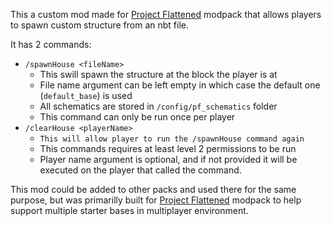 This a custom mod made for [Project Flattened](https://www.curseforge.com/minecraft/modpacks/project-flattened) modpack that allows players to spawn custom structure from an nbt file.   
  
It has 2 commands:

*   `/spawnHouse <fileName>` 
    *   This swill spawn the structure at the block the player is at
    *   File name argument can be left empty in which case the default one (`default_base`) is used
    *   All schematics are stored in `/config/pf_schematics` folder
    *   This command can only be run once per player
*   `/clearHouse <playerName>`
    *   `This will allow player to run the /spawnHouse command again`
    *   This commands requires at least level 2 permissions to be run
    *   Player name argument is optional, and if not provided it will be executed on the player that called the command. 

This mod could be added to other packs and used there for the same purpose, but was primarilly built for [Project Flattened](https://www.curseforge.com/minecraft/modpacks/project-flattened) modpack to help support multiple starter bases in multiplayer environment.
